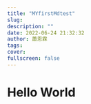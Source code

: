 ```yaml
---
title: "MYfirstMdtest"
slug:
description: ""
date: 2022-06-24 21:32:32
author: 蕭恩霖
tags:
cover:
fullscreen: false
---
```



# Hello World